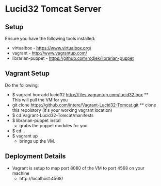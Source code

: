 # Lucid32 Tomcat Server

## Setup
Ensure you have the following tools installed:
* virtualbox - https://www.virtualbox.org/
* vagrant - http://www.vagrantup.com/
* librarian-puppet - https://github.com/rodjek/librarian-puppet

## Vagrant Setup
Do the following:
* $ vagrant box add lucid32 http://files.vagrantup.com/lucid32.box
** This will pull the VM for you
* git clone https://github.com/intere/Vagrant-Lucid32-Tomcat.git
** clone this repoistory (it's your working vagrant location)
* $ cd Vagrant-Lucid32-Tomcat/manifests
* $ librarian-puppet install
	* grabs the puppet modules for you
* $ cd ..
* $ vagrant up
	* brings up the VM.

## Deployment Details
* Vagrant is setup to map port 8080 of the VM to port 4568 on your machine
	*  http://localhost:4568/
